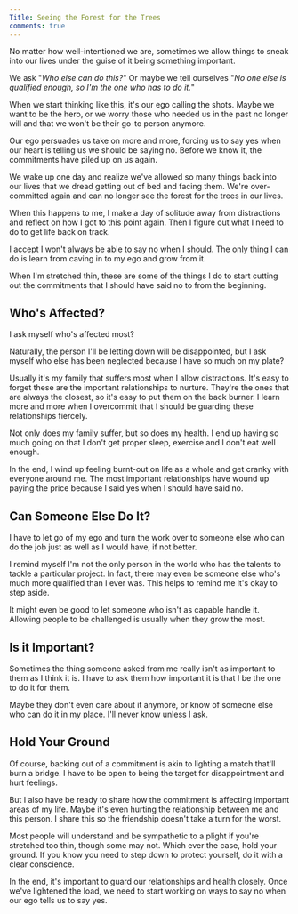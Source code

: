 ```yaml
---
Title: Seeing the Forest for the Trees
comments: true
---
```


No matter how well-intentioned we are, sometimes we allow things to sneak into our lives under the guise of it being something important.

We ask "<em>Who else can do this?</em>" Or maybe we tell ourselves "<em>No one else is qualified enough, so I'm the one who has to do it.</em>"

When we start thinking like this, it's our ego calling the shots. Maybe we want to be the hero, or we worry those who needed us in the past no longer will and that we won't be their go-to person anymore.

Our ego persuades us take on more and more, forcing us to say yes when our heart is telling us we should be saying no. Before we know it, the commitments have piled up on us again.

We wake up one day and realize we've allowed so many things back into our lives that we dread getting out of bed and facing them. We're over-committed again and can no longer see the forest for the trees in our lives.

When this happens to me, I make a day of solitude away from distractions and reflect on how I got to this point again. Then I figure out what I need to do to get life back on track.

I accept I won't always be able to say no when I should. The only thing I can do is learn from caving in to my ego and grow from it.

When I'm stretched thin, these are some of the things I do to start cutting out the commitments that I should have said no to from the beginning.

## Who's Affected?

I ask myself who's affected most?

Naturally, the person I'll be letting down will be disappointed, but I ask myself who else has been neglected because I have so much on my plate?

Usually it's my family that suffers most when I allow distractions. It's easy to forget these are the important relationships to nurture. They're the ones that are always the closest, so it's easy to put them on the back burner. I learn more and more when I overcommit that I should be guarding these relationships fiercely.

Not only does my family suffer, but so does my health. I end up having so much going on that I don't get proper sleep, exercise and I don't eat well enough.

In the end, I wind up feeling burnt-out on life as a whole and get cranky with everyone around me. The most important relationships have wound up paying the price because I said yes when I should have said no.

## Can Someone Else Do It?

I have to let go of my ego and turn the work over to someone else who can do the job just as well as I would have, if not better.

I remind myself I'm not the only person in the world who has the talents to tackle a particular project. In fact, there may even be someone else who's much more qualified than I ever was. This helps to remind me it's okay to step aside.

It might even be good to let someone who isn't as capable handle it. Allowing people to be challenged is usually when they grow the most.

## Is it Important?

Sometimes the thing someone asked from me really isn't as important to them as I think it is. I have to ask them how important it is that I be the one to do it for them.

Maybe they don't even care about it anymore, or know of someone else who can do it in my place. I'll never know unless I ask.

## Hold Your Ground

Of course, backing out of a commitment is akin to lighting a match that'll burn a bridge. I have to be open to being the target for disappointment and hurt feelings.

But I also have be ready to share how the commitment is affecting important areas of my life. Maybe it's even hurting the relationship between me and this person. I share this so the friendship doesn't take a turn for the worst.

Most people will understand and be sympathetic to a plight if you're stretched too thin, though some may not. Which ever the case, hold your ground. If you know you need to step down to protect yourself, do it with a clear conscience.

In the end, it's important to guard our relationships and health closely. Once we've lightened the load, we need to start working on ways to say no when our ego tells us to say yes.